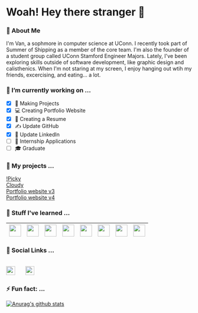 # Woah! Hey there stranger 👋

### 💬 About Me

I'm Van, a sophmore in computer science at UConn. I recently took part of Summer of Shipping as a member of the core team. I'm also the founder of a student group called UConn Stamford Engineer Majors. Lately, I've been exploring skills outside of software development, like graphic design and calisthenics. When I'm not staring at my screen, I enjoy hanging out wtih my friends, excercising, and eating... a lot.

### 🔭 I’m currently working on ...

- [x] 🔧 Making Projects
- [x] 💻 Creating Portfolio Website
- [x] 📄 Creating a Resume
- [x] ✍ Update GitHub
- [x] 🤝 Update LinkedIn
- [ ] 🤵 Internship Applications
- [ ] 🎓 Graduate

### 🔨 My projects ...

 [!Picky](https://github.com/Hi-Van/Not-Picky/tree/master/my-app)\
 [Cloudy](https://github.com/Hi-Van/Word-Cloud/tree/master/word-cloud)\
 [Portfolio website v3](https://github.com/Hi-Van/hi-van.github.io)\
 [Portfolio website v4](https://github.com/Hi-Van/portfolio)

### 🌱 Stuff I've learned ...

| <img height="32px" src="https://cdn.svgporn.com/logos/javascript.svg"> | <img height="32px" src="https://cdn.svgporn.com/logos/react.svg"> | <img height="32px" width="32px" src="https://cdn.svgporn.com/logos/nextjs.svg"> |  <img height="32px" width="32px" src="https://cdn.svgporn.com/logos/html-5.svg"> | <img height="32px" width="32px" src="https://cdn.svgporn.com/logos/css-3.svg"> | <img height="32px" width="32px" src="https://cdn.svgporn.com/logos/python.svg"> | <img height="32px" width="32px" src="https://cdn.svgporn.com/logos/git-icon.svg"> |  <img height="32px" width="32px" src="https://cdn.svgporn.com/logos/figma.svg"> |
|-|-|-|-|-|-|-|-|

### 🙋 Social Links ...
&nbsp;\
[<img height="24px" src="https://cdn.svgporn.com/logos/twitter.svg">](https://twitter.com/Hi_Im_Van) &nbsp;&nbsp;&nbsp;&nbsp;&nbsp; [<img height="24px" src="https://cdn.svgporn.com/logos/linkedin.svg">](https://www.linkedin.com/in/van-s/) 

### ⚡ Fun fact: ...


[![Anurag's github stats](https://github-readme-stats.vercel.app/api?username=hi-van)](https://github.com/anuraghazra/github-readme-stats)
